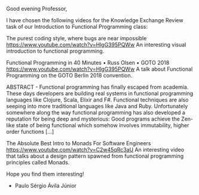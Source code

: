 Good evening Professor,

I have chosen the following videos for the Knowledge Exchange Review task of our Introduction to Functional Programming class:

The purest coding style, where bugs are near impossible
https://www.youtube.com/watch?v=HlgG395PQWw
An interesting visual introduction to functional programming.

Functional Programming in 40 Minutes • Russ Olsen • GOTO 2018
https://www.youtube.com/watch?v=HlgG395PQWw
A talk about Functional Programming on the GOTO Berlin 2018 convention.

ABSTRACT - Functional programming has finally escaped from academia. These days developers are building real systems in functional programming languages like Clojure, Scala, Elixir and F#. Functional techniques are also seeping into more traditional languages like Java and Ruby. Unfortunately somewhere along the way functional programming has also developed a reputation for being deep and mysterious: Good programs achieve the Zen-like state of being functional which somehow involves immutability, higher order functions [...]

The Absolute Best Intro to Monads For Software Engineers
https://www.youtube.com/watch?v=C2w45qRc3aU
An interesting video that talks about a design pattern spawned from functional programming principles called Monads.

Hope you find them interesting!
- Paulo Sérgio Ávila Júnior
